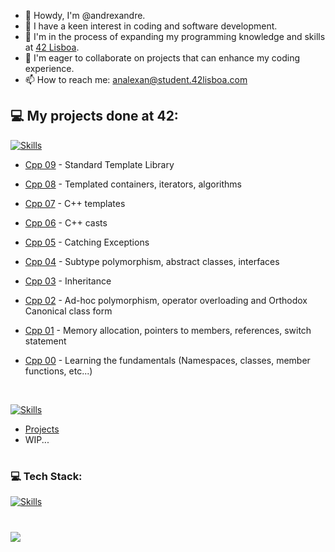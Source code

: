 - 👋 Howdy, I'm @andrexandre.
- 👀 I have a keen interest in coding and software development.
- 🌱 I'm in the process of expanding my programming knowledge and skills at [42 Lisboa](http://www.42lisboa.com).
- 💞️ I'm eager to collaborate on projects that can enhance my coding experience.
- 📫 How to reach me: analexan@student.42lisboa.com

## 💻 My projects done at 42:
[![Skills](https://skillicons.dev/icons?i=cpp)](https://skillicons.dev)

- <a href="https://github.com/andrexandre/cpp-modules/tree/main/cpp9">Cpp 09</a> - Standard Template Library

- <a href="https://github.com/andrexandre/cpp-modules/tree/main/cpp8">Cpp 08</a> - Templated containers, iterators, algorithms

- <a href="https://github.com/andrexandre/cpp-modules/tree/main/cpp7">Cpp 07</a> - C++ templates

- <a href="https://github.com/andrexandre/cpp-modules/tree/main/cpp6">Cpp 06</a> - C++ casts

- <a href="https://github.com/andrexandre/cpp-modules/tree/main/cpp5">Cpp 05</a> - Catching Exceptions

- <a href="https://github.com/andrexandre/cpp-modules/tree/main/cpp4">Cpp 04</a> - Subtype polymorphism, abstract classes, interfaces

- <a href="https://github.com/andrexandre/cpp-modules/tree/main/cpp3">Cpp 03</a> - Inheritance

- <a href="https://github.com/andrexandre/cpp-modules/tree/main/cpp2">Cpp 02</a> - Ad-hoc polymorphism, operator overloading and Orthodox Canonical class form

- <a href="https://github.com/andrexandre/cpp-modules/tree/main/cpp1">Cpp 01</a> - Memory allocation, pointers to members, references, switch statement

- <a href="https://github.com/andrexandre/cpp-modules/tree/main/cpp0">Cpp 00</a> - Learning the fundamentals (Namespaces, classes, member functions, etc...)
<br />

[![Skills](https://skillicons.dev/icons?i=c)](https://skillicons.dev)

- [Projects](https://github.com/andrexandre?tab=repositories&q=&type=&language=c&sort=)
- WIP...
#
### 💻 Tech Stack:
[![Skills](https://skillicons.dev/icons?i=c,cpp,bash,cmake,git,SPACE,github,vscode,visualstudio,discord,SPACE,linux,ubuntu,windows)](https://skillicons.dev)
#
[![](https://visitcount.itsvg.in/api?id=andrexandre&icon=0&color=0)](https://visitcount.itsvg.in)
<!---
--->
